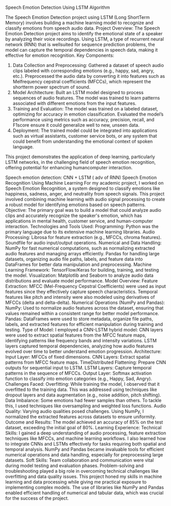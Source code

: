 Speech Emotion Detection  Using LSTM Algorithm



The Speech Emotion Detection project using LSTM (Long ShortTerm Memory) involves building a machine learning model to recognize and classify emotions from speech audio data. 
Project Overview:
The Speech Emotion Detection project aims to identify the emotional state of a speaker by analyzing their voice recordings. Using LSTM, a type of recurrent neural network (RNN) that is wellsuited for sequence prediction problems, the model can capture the temporal dependencies in speech data, making it effective for emotion recognition.
Key Components:
1. Data Collection and Preprocessing: 
Gathered a dataset of speech audio clips labeled with corresponding emotions (e.g., happy, sad, angry, etc.).
Preprocessed the audio data by converting it into features such as Melfrequency cepstral coefficients (MFCCs), which represent the shortterm power spectrum of sound.
2. Model Architecture:
    Built an LSTM model designed to process sequences of audio features.
    The model was trained to learn patterns associated with different emotions from the input features.
3. Training and Evaluation:
    The model was trained on a labeled dataset, optimizing for accuracy in emotion classification.
    Evaluated the model’s performance using metrics such as accuracy, precision, recall, and F1score                     ensure it could generalize well to new, unseen data.
4. Deployment:
The trained model could be integrated into applications such as virtual assistants, customer service bots, or any system that could benefit from understanding the emotional context of spoken language.

This project demonstrates the application of deep learning, particularly LSTM networks, in the challenging field of speech emotion recognition, offering potential for enhancing humancomputer interaction.




Speech emotion detection: CNN + LSTM ( adv of RNN)
Speech Emotion Recognition Using Machine Learning
For my academic project, I worked on Speech Emotion Recognition, a system designed to classify emotions like happiness, sadness, anger, and neutrality from speech signals. This project involved combining machine learning with audio signal processing to create a robust model for identifying emotions based on speech patterns.
Objective:
The primary goal was to build a model that could analyze audio clips and accurately recognize the speaker's emotion, which has applications in mental health, customer service, and human-computer interaction.
Technologies and Tools Used:
Programming: Python was the primary language due to its extensive machine learning libraries.
Audio Processing:
Librosa for feature extraction (e.g., MFCCs, chroma features).
Soundfile for audio input/output operations.
Numerical and Data Handling:
NumPy for fast numerical computations, such as normalizing extracted audio features and managing arrays efficiently.
Pandas for handling large datasets, organizing audio file paths, labels, and feature data into DataFrames for better data manipulation and preprocessing.
Machine Learning Framework:
TensorFlow/Keras for building, training, and testing the model.
Visualization:
Matplotlib and Seaborn to analyze audio data distributions and evaluate model performance.
Model Overview:
Feature Extraction:
MFCC (Mel-Frequency Cepstral Coefficients) were used as input features since they effectively capture speech characteristics. Temporal features like pitch and intensity were also modeled using derivatives of MFCCs (delta and delta-delta).
Numerical Operations (NumPy and Pandas):
NumPy: Used to normalize audio features across the dataset, ensuring that values remained within a consistent range for better model performance.
Pandas: DataFrames were used to store metadata, organize file paths, labels, and extracted features for efficient manipulation during training and testing.
Type of Model:
I employed a CNN-LSTM hybrid model:
CNN layers were used to extract spatial features from the MFCC feature maps, identifying patterns like frequency bands and intensity variations.
LSTM layers captured temporal dependencies, analyzing how audio features evolved over time to better understand emotion progression.
Architecture:
Input Layer: MFCCs of fixed dimensions.
CNN Layers: Extract spatial patterns from MFCC feature maps.
TimeDistributed Flattening: Prepare CNN outputs for sequential input to LSTM.
LSTM Layers: Capture temporal patterns in the sequence of MFCCs.
Output Layer: Softmax activation function to classify into emotion categories (e.g., Happy, Sad, Angry).
Challenges Faced:
Overfitting:
While training the model, I observed that it overfitted to the training data. This was addressed using techniques like dropout layers and data augmentation (e.g., noise addition, pitch shifting).
Data Imbalance:
Some emotions had fewer samples than others. To tackle this, I used techniques like oversampling and weighted loss functions.
Audio Quality:
Varying audio qualities posed challenges. Using NumPy, I normalized the extracted features across datasets to ensure uniformity.
Outcome and Results:
The model achieved an accuracy of 85% on the test dataset, exceeding the initial goal of 80%.
Learning Experience:
Technical Skills:
I gained a deep understanding of audio processing, feature extraction techniques like MFCCs, and machine learning workflows.
I also learned how to integrate CNNs and LSTMs effectively for tasks requiring both spatial and temporal analysis.
NumPy and Pandas became invaluable tools for efficient numerical operations and data handling, especially for preprocessing large datasets.
Soft Skills:
Team collaboration and communication were vital during model testing and evaluation phases.
Problem-solving and troubleshooting played a big role in overcoming technical challenges like overfitting and data quality issues.
This project honed my skills in machine learning and data processing while giving me practical exposure to implementing complex models. The use of libraries like NumPy and Pandas enabled efficient handling of numerical and tabular data, which was crucial for the success of the project.
